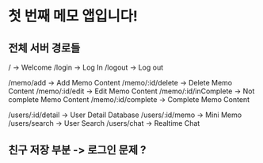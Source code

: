 # 첫 번째 메모 앱입니다!

## 전체 서버 경로들

<!-- globalRouter -->
/ -> Welcome
/login -> Log In
/logout -> Log out

<!-- memoRouter -->
/memo/add -> Add Memo Content
/memo/:id/delete -> Delete Memo Content
/memo/:id/edit -> Edit Memo Content
/memo/:id/inComplete -> Not complete Memo Content
/memo/:id/complete -> Complete Memo Content

<!-- userRouter -->
/users/:id/detail -> User Detail Database
/users/:id/memo -> Mini Memo
/users/search -> User Search
/users/chat -> Realtime Chat

## 친구 저장 부분 -> 로그인 문제 ?